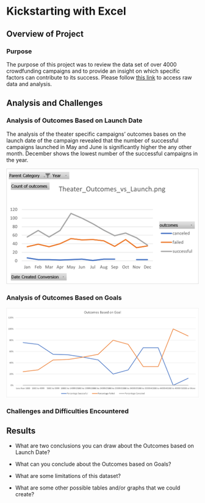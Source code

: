 # Kickstarting with Excel

## Overview of Project

### Purpose
The purpose of this project was to review the data set of over 4000 crowdfunding campaigns and to provide an insight on which specific factors can contribute to its success. Please follow [this link](www.github.com) to access raw data and analysis. 

## Analysis and Challenges

### Analysis of Outcomes Based on Launch Date
The analysis of the theater specific campaigns’ outcomes bases on the launch date of the campaign revealed that the number of successful campaigns launched in May and June is significantly higher the any other month. December shows the lowest number of the successful campaigns in the year. 

![Chart1](https://github.com/OlgaOMir/Kickstarter_Analysis/blob/main/Resources/Theater_Outcomes_vs_Launch.png)
### Analysis of Outcomes Based on Goals


![Chart2](https://github.com/OlgaOMir/Kickstarter_Analysis/blob/main/Resources/Outcomes_vs_Goals.png)

### Challenges and Difficulties Encountered

## Results

- What are two conclusions you can draw about the Outcomes based on Launch Date?

- What can you conclude about the Outcomes based on Goals?

- What are some limitations of this dataset?

- What are some other possible tables and/or graphs that we could create?
